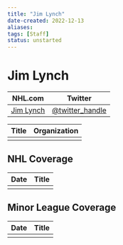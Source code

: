 ```yaml
---
title: "Jim Lynch"
date-created: 2022-12-13
aliases: 
tags: [Staff]
status: unstarted
---
```


# Jim Lynch

| NHL.com | Twitter |
| ------- | ------- |
| [Jim Lynch]() | [@twitter_handle](https://twitter.com/)

| Title | Organization |
| ----- | ------------ |
|       |              |



## NHL  Coverage
| Date | Title |
| ---- | ----- |
|      |       |



## Minor League Coverage
| Date | Title |
| ---- | ----- |
|      |       |


